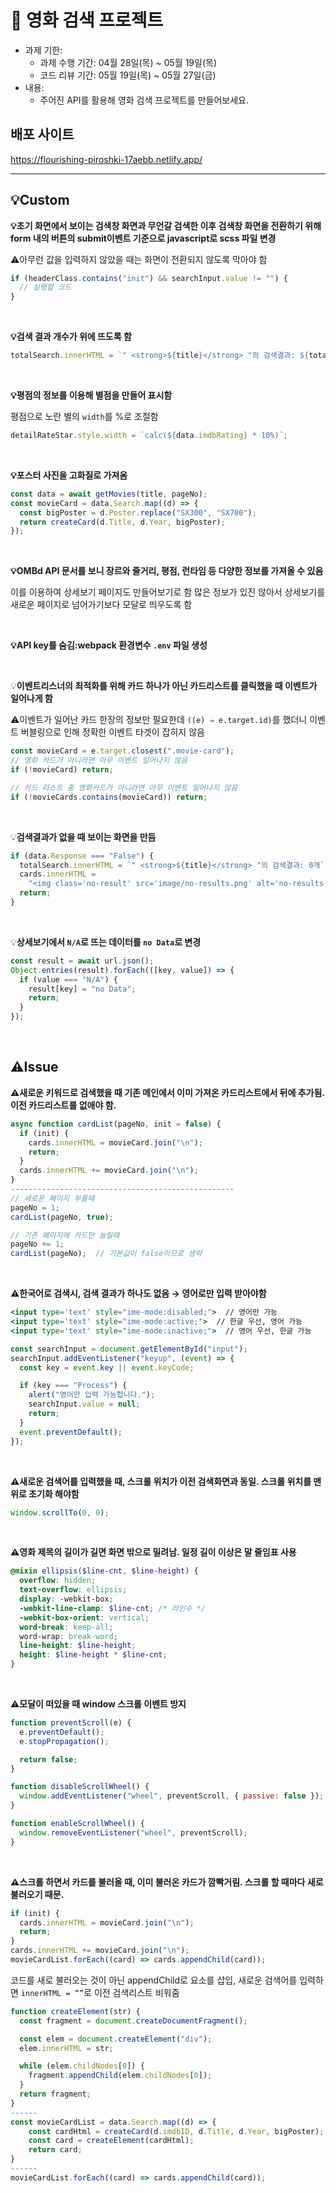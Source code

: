 # 🎥 영화 검색 프로젝트

- 과제 기한:
  - 과제 수행 기간: 04월 28일(목) ~ 05월 19일(목)
  - 코드 리뷰 기간: 05월 19일(목) ~ 05월 27일(금)
- 내용:
  - 주어진 API를 활용해 영화 검색 프로젝트를 만들어보세요.

## 배포 사이트

https://flourishing-piroshki-17aebb.netlify.app/


---

## 💡Custom

**💡초기 화면에서 보이는 검색창 화면과 무언갈 검색한 이후 검색창 화면을 전환하기 위해 form 내의 버튼의 submit이벤트 기준으로 javascript로 scss 파일 변경**

⚠️아무런 값을 입력하지 않았을 때는 화면이 전환되지 않도록 막아야 함

```jsx
if (headerClass.contains("init") && searchInput.value != "") {
  // 실행할 코드
}
```

<br>

**💡검색 결과 개수가 위에 뜨도록 함**

```jsx
totalSearch.innerHTML = `" <strong>${title}</strong> "의 검색결과: ${totalSearchData}개`;
```

<br>

**💡평점의 정보를 이용해 별점을 만들어 표시함**

평점으로 노란 별의 `width`를 %로 조절함

```jsx
detailRateStar.style.width = `calc(${data.imdbRating} * 10%)`;
```

<br>

**💡포스터 사진을 고화질로 가져옴**

```jsx
const data = await getMovies(title, pageNo);
const movieCard = data.Search.map((d) => {
  const bigPoster = d.Poster.replace("SX300", "SX700");
  return createCard(d.Title, d.Year, bigPoster);
});
```

<br>

**💡OMBd API 문서를 보니 장르와 줄거리, 평점, 런타임 등 다양한 정보를 가져올 수 있음**

이를 이용하여 상세보기 페이지도 만들어보기로 함
많은 정보가 있진 않아서 상세보기를 새로운 페이지로 넘어가기보다 모달로 띄우도록 함

<br>

**💡API key를 숨김:webpack 환경변수 `.env` 파일 생성**

<br>

💡**이벤트리스너의 최적화를 위해 카드 하나가 아닌 카드리스트를 클릭했을 때 이벤트가 일어나게 함**

⚠️이벤트가 일어난 카드 한장의 정보만 필요한데 `((e) ⇒ e.target.id)`를 했더니 이벤트 버블링으로 인해 정확한 이벤트 타겟이 잡히지 않음

```jsx
const movieCard = e.target.closest(".movie-card");
// 영화 카드가 아니라면 아무 이벤트 일어나지 않음
if (!movieCard) return;

// 카드 리스트 중 영화카드가 아니라면 아무 이벤트 일어나지 않음
if (!movieCards.contains(movieCard)) return;
```

<br>

💡**검색결과가 없을 때 보이는 화면을 만듬**

```jsx
if (data.Response === "False") {
  totalSearch.innerHTML = `" <strong>${title}</strong> "의 검색결과: 0개`;
  cards.innerHTML =
    "<img class='no-result' src='image/no-results.png' alt='no-results'>";
  return;
}
```

<br>

💡**상세보기에서 `N/A`로 뜨는 데이터를 `no Data`로 변경**

```jsx
const result = await url.json();
Object.entries(result).forEach(([key, value]) => {
  if (value === "N/A") {
    result[key] = "no Data";
    return;
  }
});
```

<br>

## ⚠️Issue

**⚠️새로운 키워드로 검색했을 때 기존 메인에서 이미 가져온 카드리스트에서 뒤에 추가됨. 이전 카드리스트를 없애야 함.**

```jsx
async function cardList(pageNo, init = false) {
  if (init) {
    cards.innerHTML = movieCard.join("\n");
    return;
  }
  cards.innerHTML += movieCard.join("\n");
}
--------------------------------------------------
// 새로운 페이지 부를때
pageNo = 1;
cardList(pageNo, true);

// 기존 페이지에 카드만 늘릴때
pageNo += 1;
cardList(pageNo);  // 기본값이 false이므로 생략
```

<br>

**⚠️한국어로 검색시, 검색 결과가 하나도 없음 → 영어로만 입력 받아야함**

```jsx
<input type='text' style="ime-mode:disabled;">  // 영어만 가능
<input type='text' style="ime-mode:active;">  // 한글 우선, 영어 가능
<input type='text' style="ime-mode:inactive;">  // 영어 우선, 한글 가능
```

```jsx
const searchInput = document.getElementById("input");
searchInput.addEventListener("keyup", (event) => {
  const key = event.key || event.keyCode;

  if (key === "Process") {
    alert("영어만 입력 가능합니다.");
    searchInput.value = null;
    return;
  }
  event.preventDefault();
});
```

<br>

**⚠️새로운 검색어를 입력했을 때, 스크롤 위치가 이전 검색화면과 동일. 스크롤 위치를 맨 위로 초기화 해야함**

```jsx
window.scrollTo(0, 0);
```

<br>

**⚠️영화 제목의 길이가 길면 화면 밖으로 밀려남. 일정 길이 이상은 말 줄임표 사용**

```scss
@mixin ellipsis($line-cnt, $line-height) {
  overflow: hidden;
  text-overflow: ellipsis;
  display: -webkit-box;
  -webkit-line-clamp: $line-cnt; /* 라인수 */
  -webkit-box-orient: vertical;
  word-break: keep-all;
  word-wrap: break-word;
  line-height: $line-height;
  height: $line-height * $line-cnt;
}
```

<br>

⚠️**모달이 떠있을 때 window 스크롤 이벤트 방지**

```jsx
function preventScroll(e) {
  e.preventDefault();
  e.stopPropagation();

  return false;
}

function disableScrollWheel() {
  window.addEventListener("wheel", preventScroll, { passive: false });
}

function enableScrollWheel() {
  window.removeEventListener("wheel", preventScroll);
}
```

<br>

**⚠️스크롤 하면서 카드를 불러올 때, 이미 불러온 카드가 깜빡거림. 스크롤 할 때마다 새로 불러오기 때문.**

```jsx
if (init) {
  cards.innerHTML = movieCard.join("\n");
  return;
}
cards.innerHTML += movieCard.join("\n");
movieCardList.forEach((card) => cards.appendChild(card));
```

코드를 새로 불러오는 것이 아닌 appendChild로 요소를 삽입, 새로운 검색어를 입력하면 `innerHTML = “”`로 이전 검색리스트 비워줌

```jsx
function createElement(str) {
  const fragment = document.createDocumentFragment();

  const elem = document.createElement("div");
  elem.innerHTML = str;

  while (elem.childNodes[0]) {
    fragment.appendChild(elem.childNodes[0]);
  }
  return fragment;
}
------
const movieCardList = data.Search.map((d) => {
	const cardHtml = createCard(d.imdbID, d.Title, d.Year, bigPoster);
	const card = createElement(cardHtml);
	return card;
}
------
movieCardList.forEach((card) => cards.appendChild(card));
```
